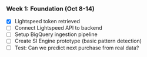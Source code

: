 ### Week 1: Foundation (Oct 8-14)
- [x] Lightspeed token retrieved
- [ ] Connect Lightspeed API to backend
- [ ] Setup BigQuery ingestion pipeline
- [ ] Create SI Engine prototype (basic pattern detection)
- [ ] Test: Can we predict next purchase from real data?
